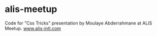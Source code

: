 # alis-meetup

Code for "Css Tricks" presentation by Moulaye Abderrahmane at ALIS Meetup.
www.alis-intl.com
